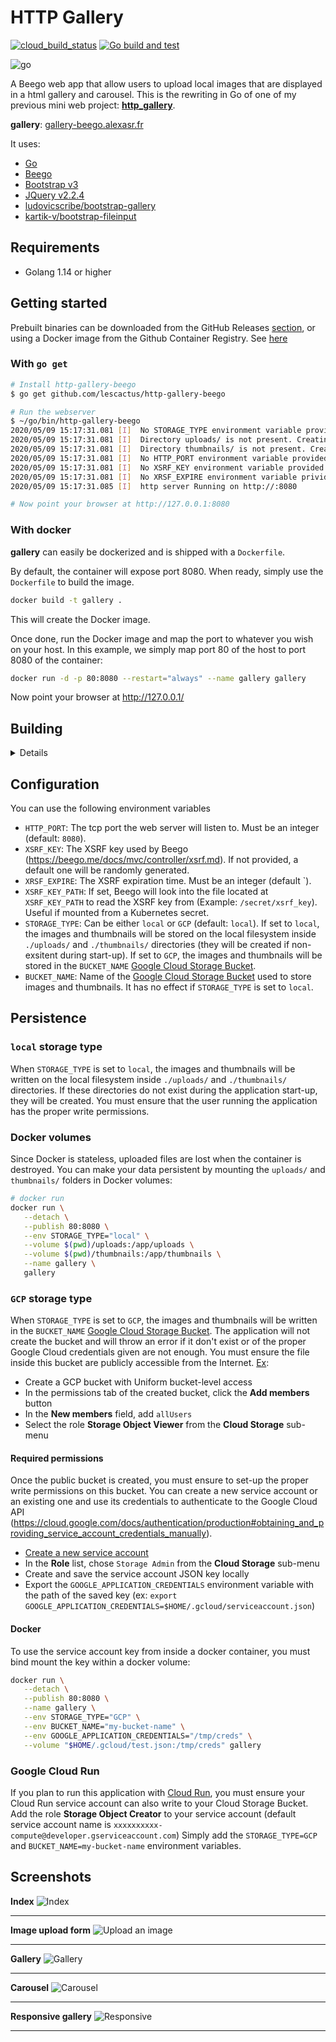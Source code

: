 # HTTP Gallery

[![cloud_build_status](https://storage.googleapis.com/gcp-build-badge/http-gallery-beego/statusbadge.svg)](https://github.com/lescactus/http-gallery-beego) [![Go build and test](https://github.com/lescactus/http-gallery-beego/actions/workflows/go.yaml/badge.svg)](https://github.com/lescactus/http-gallery-beego/actions/workflows/go.yaml)

![go](https://img.shields.io/badge/go->=1.14-blue)

A Beego web app that allow users to upload local images that are displayed in a html gallery and carousel. This is the rewriting in Go of one of my previous mini web project: **[http_gallery](https://github.com/lescactus/http_gallery)**.

**gallery**: [gallery-beego.alexasr.fr][1]

It uses:

   * [Go][2]
   * [Beego][3]
   * [Bootstrap v3][4]
   * [JQuery v2.2.4][5]
   * [ludovicscribe/bootstrap-gallery][6]
   * [kartik-v/bootstrap-fileinput][7]

## Requirements

* Golang 1.14 or higher

## Getting started

Prebuilt binaries can be downloaded from the GitHub Releases [section](https://github.com/lescactus/http-gallery-beego/releases), or using a Docker image from the Github Container Registry. See [here](https://github.com/lescactus/http-gallery-beego#running-with-docker)

### With `go get`

```sh
# Install http-gallery-beego
$ go get github.com/lescactus/http-gallery-beego

# Run the webserver
$ ~/go/bin/http-gallery-beego
2020/05/09 15:17:31.081 [I]  No STORAGE_TYPE environment variable provided. Fallback to 'local'
2020/05/09 15:17:31.081 [I]  Directory uploads/ is not present. Creating it...
2020/05/09 15:17:31.081 [I]  Directory thumbnails/ is not present. Creating it...
2020/05/09 15:17:31.081 [I]  No HTTP_PORT environment variable provided. Fallback to :8080
2020/05/09 15:17:31.081 [I]  No XSRF_KEY environment variable provided. A default one will be randomly generated
2020/05/09 15:17:31.081 [I]  No XRSF_EXPIRE environment variable privided. Fallback to 0
2020/05/09 15:17:31.085 [I]  http server Running on http://:8080

# Now point your browser at http://127.0.0.1:8080
```

### With docker

**gallery** can easily be dockerized and is shipped with a `Dockerfile`.

By default, the container will expose port 8080. When ready, simply use the `Dockerfile` to build the image.

```sh
docker build -t gallery .
```
This will create the Docker image.

Once done, run the Docker image and map the port to whatever you wish on your host. In this example, we simply map port 80 of the host to port 8080 of the container:

```sh
docker run -d -p 80:8080 --restart="always" --name gallery gallery 
```

Now point your browser at http://127.0.0.1/

## Building

<details>

### From source with Go

You need a working [go](https://golang.org/doc/install) toolchain (It has been developped and tested with go 1.14 and should work with go >= 1.14). Refer to the official documentation for more information (or from your Linux/Mac/Windows distribution documentation to install it from your favorite package manager).

```bash
# Clone this repository
git clone https://github.com/lescactus/http-gallery-beego.git && cd http-gallery-beego/

# Build from sources. Use the '-o' flag to change the compiled binary name
go build

# Default compiled binary is http-gallery-beego
# You can optionnaly move it somewhere in your $PATH to access it shell wide
./http-gallery-beego
```

### From source with docker

If you don't have [go](https://golang.org/doc/install) installed but have docker, run the following command to build inside a docker container:

```bash
# Build from sources inside a docker container. Use the '-o' flag to change the compiled binary name
# Warning: the compiled binary belongs to root:root
docker run --rm -it -v "$PWD":/app -w /app golang:1.14 go build

# Default compiled binary is http-gallery-beego
# You can optionnaly move it somewhere in your $PATH to access it shell wide
./http-gallery-beego
```

The server is accessible at http://127.0.0.1:8080

### With Docker

`http-gallery-beego` comes with a `Dockerfile`. To build the image:

```bash
docker build -t http-gallery-beego .

docker run -d -p 8080:8080 --restart="always" --name http-gallery-beego http-gallery-beego 
```

The server is accessible at http://127.0.0.1:8080

</details>

## Configuration

You can use the following environment variables

* `HTTP_PORT`: The tcp port the web server will listen to. Must be an integer (default: `8080`).
* `XSRF_KEY`: The XSRF key used by Beego (https://beego.me/docs/mvc/controller/xsrf.md). If not provided, a default one will be randomly generated.
* `XRSF_EXPIRE`: The XSRF expiration time. Must be an integer (default `).
* `XSRF_KEY_PATH`: If set, Beego will look into the file located at `XSRF_KEY_PATH` to read the XSRF key from (Example: `/secret/xsrf_key`). Useful if mounted from a Kubernetes secret.
* `STORAGE_TYPE`: Can be either `local` or `GCP` (default: `local`). If set to `local`, the images and thumbnails will be stored on the local filesystem inside `./uploads/` and `./thumbnails/` directories (they will be created if non-exsitent during start-up). If set to `GCP`, the images and thumbnails will be stored in the `BUCKET_NAME` [Google Cloud Storage Bucket](https://cloud.google.com/storage/docs/json_api/v1/buckets).
* `BUCKET_NAME`: Name of the [Google Cloud Storage Bucket](https://cloud.google.com/storage/docs/json_api/v1/buckets) used to store images and thumbnails. It has no effect if `STORAGE_TYPE` is set to `local`. 

## Persistence

### `local` storage type 

When `STORAGE_TYPE` is set to `local`, the images and thumbnails will be written on the local filesystem inside `./uploads/` and `./thumbnails/` directories. If these directories do not exist during the application start-up, they will be created. You must ensure that the user running the application has the proper write permissions.

### Docker volumes

Since Docker is stateless, uploaded files are lost when the container is destroyed. You can make your data persistent by mounting the `uploads/` and `thumbnails/` folders in Docker volumes:

```sh
# docker run
docker run \
   --detach \
   --publish 80:8080 \
   --env STORAGE_TYPE="local" \
   --volume $(pwd)/uploads:/app/uploads \
   --volume $(pwd)/thumbnails:/app/thumbnails \
   --name gallery \
   gallery
```

### `GCP` storage type

When `STORAGE_TYPE` is set to `GCP`, the images and thumbnails will be written in the `BUCKET_NAME` [Google Cloud Storage Bucket](https://cloud.google.com/storage/docs/json_api/v1/buckets).
The application will not create the bucket and will throw an error if it don't exist or of the proper Google Cloud credentials given are not enough.
You must ensure the file inside this bucket are publicly accessible from the Internet. [Ex](https://cloud.google.com/storage/docs/access-control/making-data-public#buckets):

* Create a GCP bucket with Uniform bucket-level access
* In the permissions tab of the created bucket, click the **Add members** button
* In the **New members** field, add `allUsers`
* Select the role **Storage Object Viewer** from the **Cloud Storage** sub-menu

#### Required permissions
Once the public bucket is created, you must ensure to set-up the proper write permissions on this bucket. You can create a new service account or an existing one and use its credentials to authenticate to the Google Cloud API (https://cloud.google.com/docs/authentication/production#obtaining_and_providing_service_account_credentials_manually). 
* [Create a new service account](https://cloud.google.com/docs/authentication/getting-started#creating_a_service_account)
* In the **Role** list, chose `Storage Admin` from the **Cloud Storage** sub-menu
* Create and save the service account JSON key locally
* Export the `GOOGLE_APPLICATION_CREDENTIALS` environment variable with the path of the saved key (ex: `export GOOGLE_APPLICATION_CREDENTIALS=$HOME/.gcloud/serviceaccount.json`)

#### Docker
To use the service account key from inside a docker container, you must bind mount the key within a docker volume:
```sh
docker run \
   --detach \
   --publish 80:8080 \
   --name gallery \
   --env STORAGE_TYPE="GCP" \
   --env BUCKET_NAME="my-bucket-name" \
   --env GOOGLE_APPLICATION_CREDENTIALS="/tmp/creds" \
   --volume "$HOME/.gcloud/test.json:/tmp/creds" gallery
```

### Google Cloud Run

If you plan to run this application with [Cloud Run](https://cloud.google.com/run), you must ensure your Cloud Run service account can also write to your Cloud Storage Bucket. 
Add the role **Storage Object Creator** to your service account (default service account name is `xxxxxxxxxx-compute@developer.gserviceaccount.com`)
Simply add the `STORAGE_TYPE=GCP` and `BUCKET_NAME=my-bucket-name` environment variables.

Screenshots
-----------
**Index**
![Index](https://i.imgur.com/DIMzgU6.png "Index")
***
**Image upload form**
![Upload an image](https://i.imgur.com/RGCiG8l.png "Upload an image")
***
**Gallery**
![Gallery](https://i.imgur.com/eadFN3J.png "Gallery")
***
**Carousel**
![Carousel](https://i.imgur.com/WaMuiv9.png "Carousel")
***
**Responsive gallery**
![Responsive](https://i.imgur.com/fGxH2CH.png "Responsive")
***



[1]: https://gallery-beego.alexasr.fr/
[2]: https://golang.org/
[3]: https://beego.me/
[4]: https://getbootstrap.com/
[5]: https://jquery.com/
[6]: https://github.com/ludovicscribe/bootstrap-gallery
[7]: https://github.com/kartik-v/bootstrap-fileinput
